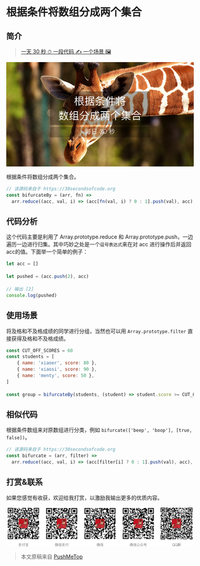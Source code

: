 # 根据条件将数组分成两个集合

## 简介

> [一天 30 秒 ⏱ 一段代码 ✍️ 一个场景 🖼](https://github.com/pushmetop/30-seconds-for-everyday)

![封面](https://raw.githubusercontent.com/pushmetop/resource/master/30-seconds-for-everyday/bifurcate/poster.png)

根据条件将数组分成两个集合。

```javascript
// 该源码来自于 https://30secondsofcode.org
const bifurcateBy = (arr, fn) =>
  arr.reduce((acc, val, i) => (acc[fn(val, i) ? 0 : 1].push(val), acc), [[], []])
```

<!--more-->

## 代码分析

这个代码主要是利用了 Array.prototype.reduce 和 Array.prototype.push，一边遍历一边进行归集。其中巧妙之处是一个`逗号表达式`来在对 acc 进行操作后并返回 acc的值。下面举一个简单的例子：

```javascript
let acc = []

let pushed = (acc.push(2), acc)

// 输出 [2]
console.log(pushed)
```

## 使用场景

将及格和不及格成绩的同学进行分组，当然也可以用 `Array.prototype.filter` 直接获得及格和不及格成绩。

```javascript
const CUT_OFF_SCORES = 60
const students = [
    { name: 'xiaoer', score: 80 },
    { name: 'xiaosi', score: 90 },
    { name: 'menty', score: 50 },
]

const group = bifurcateBy(students, (student) => student.score >= CUT_OFF_SCORES)
```

## 相似代码

根据条件数组来对原数组进行分类，例如 `bifurcate(['beep', 'boop'], [true, false])`。

```javascript
// 该源码来自于 https://30secondsofcode.org
const bifurcate = (arr, filter) =>
  arr.reduce((acc, val, i) => (acc[filter[i] ? 0 : 1].push(val), acc), [[], []])
```

## 打赏&联系

如果您感觉有收获，欢迎给我打赏，以激励我输出更多的优质内容。

![打赏&联系](https://raw.githubusercontent.com/pushmetop/resource/master/donate/donate.png)

> 本文原稿来自 [PushMeTop](https://github.com/pushmetop)